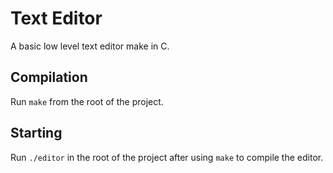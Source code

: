 # Text Editor

A basic low level text editor make in C.

## Compilation

Run `make` from the root of the project.

## Starting

Run `./editor` in the root of the project after using `make` to compile the editor.